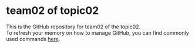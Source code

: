 # team02 of topic02 
 This is the GitHub repository for team02 of the topic02.  
 To refresh your memory on how to manage GitHub, you can find commonly used commands [here](https://github.com/joshnh/Git-Commands). 